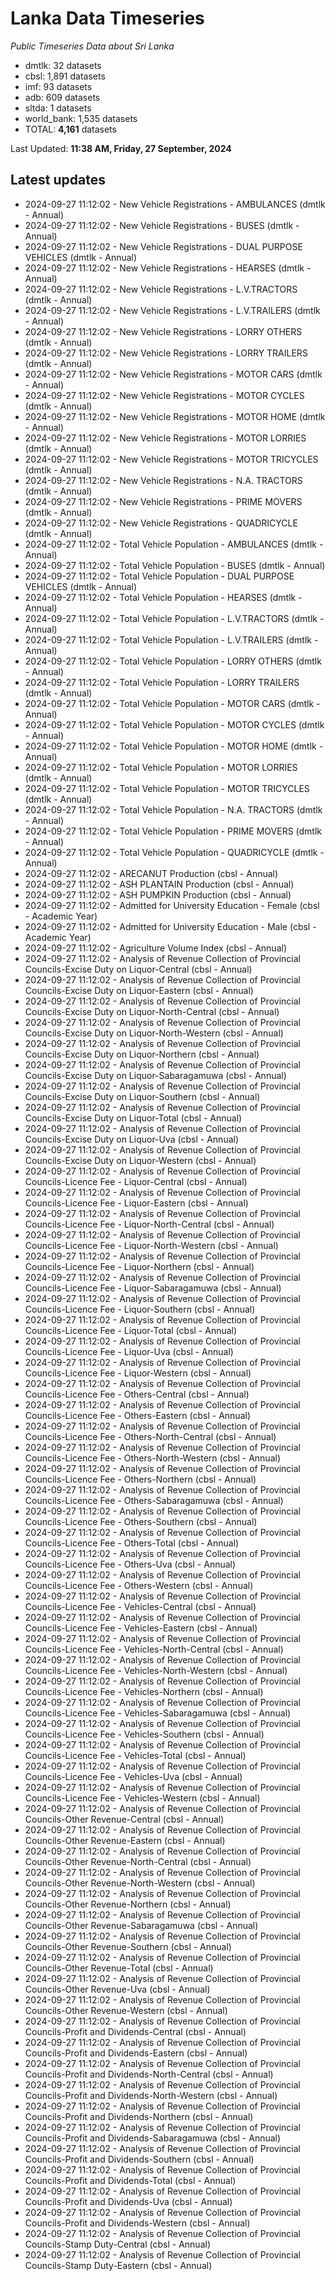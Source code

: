 # Lanka Data Timeseries
*Public Timeseries Data about Sri Lanka*

* dmtlk: 32 datasets
* cbsl: 1,891 datasets
* imf: 93 datasets
* adb: 609 datasets
* sltda: 1 datasets
* world_bank: 1,535 datasets
* TOTAL: **4,161** datasets

Last Updated: **11:38 AM, Friday, 27 September, 2024**

## Latest updates

* 2024-09-27 11:12:02 - New Vehicle Registrations - AMBULANCES (dmtlk - Annual)
* 2024-09-27 11:12:02 - New Vehicle Registrations - BUSES (dmtlk - Annual)
* 2024-09-27 11:12:02 - New Vehicle Registrations - DUAL PURPOSE VEHICLES (dmtlk - Annual)
* 2024-09-27 11:12:02 - New Vehicle Registrations - HEARSES (dmtlk - Annual)
* 2024-09-27 11:12:02 - New Vehicle Registrations - L.V.TRACTORS (dmtlk - Annual)
* 2024-09-27 11:12:02 - New Vehicle Registrations - L.V.TRAILERS (dmtlk - Annual)
* 2024-09-27 11:12:02 - New Vehicle Registrations - LORRY OTHERS (dmtlk - Annual)
* 2024-09-27 11:12:02 - New Vehicle Registrations - LORRY TRAILERS (dmtlk - Annual)
* 2024-09-27 11:12:02 - New Vehicle Registrations - MOTOR CARS (dmtlk - Annual)
* 2024-09-27 11:12:02 - New Vehicle Registrations - MOTOR CYCLES (dmtlk - Annual)
* 2024-09-27 11:12:02 - New Vehicle Registrations - MOTOR HOME (dmtlk - Annual)
* 2024-09-27 11:12:02 - New Vehicle Registrations - MOTOR LORRIES (dmtlk - Annual)
* 2024-09-27 11:12:02 - New Vehicle Registrations - MOTOR TRICYCLES (dmtlk - Annual)
* 2024-09-27 11:12:02 - New Vehicle Registrations - N.A. TRACTORS (dmtlk - Annual)
* 2024-09-27 11:12:02 - New Vehicle Registrations - PRIME MOVERS (dmtlk - Annual)
* 2024-09-27 11:12:02 - New Vehicle Registrations - QUADRICYCLE (dmtlk - Annual)
* 2024-09-27 11:12:02 - Total Vehicle Population - AMBULANCES (dmtlk - Annual)
* 2024-09-27 11:12:02 - Total Vehicle Population - BUSES (dmtlk - Annual)
* 2024-09-27 11:12:02 - Total Vehicle Population - DUAL PURPOSE VEHICLES (dmtlk - Annual)
* 2024-09-27 11:12:02 - Total Vehicle Population - HEARSES (dmtlk - Annual)
* 2024-09-27 11:12:02 - Total Vehicle Population - L.V.TRACTORS (dmtlk - Annual)
* 2024-09-27 11:12:02 - Total Vehicle Population - L.V.TRAILERS (dmtlk - Annual)
* 2024-09-27 11:12:02 - Total Vehicle Population - LORRY OTHERS (dmtlk - Annual)
* 2024-09-27 11:12:02 - Total Vehicle Population - LORRY TRAILERS (dmtlk - Annual)
* 2024-09-27 11:12:02 - Total Vehicle Population - MOTOR CARS (dmtlk - Annual)
* 2024-09-27 11:12:02 - Total Vehicle Population - MOTOR CYCLES (dmtlk - Annual)
* 2024-09-27 11:12:02 - Total Vehicle Population - MOTOR HOME (dmtlk - Annual)
* 2024-09-27 11:12:02 - Total Vehicle Population - MOTOR LORRIES (dmtlk - Annual)
* 2024-09-27 11:12:02 - Total Vehicle Population - MOTOR TRICYCLES (dmtlk - Annual)
* 2024-09-27 11:12:02 - Total Vehicle Population - N.A. TRACTORS (dmtlk - Annual)
* 2024-09-27 11:12:02 - Total Vehicle Population - PRIME MOVERS (dmtlk - Annual)
* 2024-09-27 11:12:02 - Total Vehicle Population - QUADRICYCLE (dmtlk - Annual)
* 2024-09-27 11:12:02 - ARECANUT Production (cbsl - Annual)
* 2024-09-27 11:12:02 - ASH PLANTAIN Production (cbsl - Annual)
* 2024-09-27 11:12:02 - ASH PUMPKIN Production (cbsl - Annual)
* 2024-09-27 11:12:02 - Admitted for University Education - Female (cbsl - Academic Year)
* 2024-09-27 11:12:02 - Admitted for University Education - Male (cbsl - Academic Year)
* 2024-09-27 11:12:02 - Agriculture Volume Index (cbsl - Annual)
* 2024-09-27 11:12:02 - Analysis of Revenue Collection of Provincial Councils-Excise Duty on Liquor-Central (cbsl - Annual)
* 2024-09-27 11:12:02 - Analysis of Revenue Collection of Provincial Councils-Excise Duty on Liquor-Eastern (cbsl - Annual)
* 2024-09-27 11:12:02 - Analysis of Revenue Collection of Provincial Councils-Excise Duty on Liquor-North-Central (cbsl - Annual)
* 2024-09-27 11:12:02 - Analysis of Revenue Collection of Provincial Councils-Excise Duty on Liquor-North-Western (cbsl - Annual)
* 2024-09-27 11:12:02 - Analysis of Revenue Collection of Provincial Councils-Excise Duty on Liquor-Northern (cbsl - Annual)
* 2024-09-27 11:12:02 - Analysis of Revenue Collection of Provincial Councils-Excise Duty on Liquor-Sabaragamuwa (cbsl - Annual)
* 2024-09-27 11:12:02 - Analysis of Revenue Collection of Provincial Councils-Excise Duty on Liquor-Southern (cbsl - Annual)
* 2024-09-27 11:12:02 - Analysis of Revenue Collection of Provincial Councils-Excise Duty on Liquor-Total (cbsl - Annual)
* 2024-09-27 11:12:02 - Analysis of Revenue Collection of Provincial Councils-Excise Duty on Liquor-Uva (cbsl - Annual)
* 2024-09-27 11:12:02 - Analysis of Revenue Collection of Provincial Councils-Excise Duty on Liquor-Western (cbsl - Annual)
* 2024-09-27 11:12:02 - Analysis of Revenue Collection of Provincial Councils-Licence Fee - Liquor-Central (cbsl - Annual)
* 2024-09-27 11:12:02 - Analysis of Revenue Collection of Provincial Councils-Licence Fee - Liquor-Eastern (cbsl - Annual)
* 2024-09-27 11:12:02 - Analysis of Revenue Collection of Provincial Councils-Licence Fee - Liquor-North-Central (cbsl - Annual)
* 2024-09-27 11:12:02 - Analysis of Revenue Collection of Provincial Councils-Licence Fee - Liquor-North-Western (cbsl - Annual)
* 2024-09-27 11:12:02 - Analysis of Revenue Collection of Provincial Councils-Licence Fee - Liquor-Northern (cbsl - Annual)
* 2024-09-27 11:12:02 - Analysis of Revenue Collection of Provincial Councils-Licence Fee - Liquor-Sabaragamuwa (cbsl - Annual)
* 2024-09-27 11:12:02 - Analysis of Revenue Collection of Provincial Councils-Licence Fee - Liquor-Southern (cbsl - Annual)
* 2024-09-27 11:12:02 - Analysis of Revenue Collection of Provincial Councils-Licence Fee - Liquor-Total (cbsl - Annual)
* 2024-09-27 11:12:02 - Analysis of Revenue Collection of Provincial Councils-Licence Fee - Liquor-Uva (cbsl - Annual)
* 2024-09-27 11:12:02 - Analysis of Revenue Collection of Provincial Councils-Licence Fee - Liquor-Western (cbsl - Annual)
* 2024-09-27 11:12:02 - Analysis of Revenue Collection of Provincial Councils-Licence Fee - Others-Central (cbsl - Annual)
* 2024-09-27 11:12:02 - Analysis of Revenue Collection of Provincial Councils-Licence Fee - Others-Eastern (cbsl - Annual)
* 2024-09-27 11:12:02 - Analysis of Revenue Collection of Provincial Councils-Licence Fee - Others-North-Central (cbsl - Annual)
* 2024-09-27 11:12:02 - Analysis of Revenue Collection of Provincial Councils-Licence Fee - Others-North-Western (cbsl - Annual)
* 2024-09-27 11:12:02 - Analysis of Revenue Collection of Provincial Councils-Licence Fee - Others-Northern (cbsl - Annual)
* 2024-09-27 11:12:02 - Analysis of Revenue Collection of Provincial Councils-Licence Fee - Others-Sabaragamuwa (cbsl - Annual)
* 2024-09-27 11:12:02 - Analysis of Revenue Collection of Provincial Councils-Licence Fee - Others-Southern (cbsl - Annual)
* 2024-09-27 11:12:02 - Analysis of Revenue Collection of Provincial Councils-Licence Fee - Others-Total (cbsl - Annual)
* 2024-09-27 11:12:02 - Analysis of Revenue Collection of Provincial Councils-Licence Fee - Others-Uva (cbsl - Annual)
* 2024-09-27 11:12:02 - Analysis of Revenue Collection of Provincial Councils-Licence Fee - Others-Western (cbsl - Annual)
* 2024-09-27 11:12:02 - Analysis of Revenue Collection of Provincial Councils-Licence Fee - Vehicles-Central (cbsl - Annual)
* 2024-09-27 11:12:02 - Analysis of Revenue Collection of Provincial Councils-Licence Fee - Vehicles-Eastern (cbsl - Annual)
* 2024-09-27 11:12:02 - Analysis of Revenue Collection of Provincial Councils-Licence Fee - Vehicles-North-Central (cbsl - Annual)
* 2024-09-27 11:12:02 - Analysis of Revenue Collection of Provincial Councils-Licence Fee - Vehicles-North-Western (cbsl - Annual)
* 2024-09-27 11:12:02 - Analysis of Revenue Collection of Provincial Councils-Licence Fee - Vehicles-Northern (cbsl - Annual)
* 2024-09-27 11:12:02 - Analysis of Revenue Collection of Provincial Councils-Licence Fee - Vehicles-Sabaragamuwa (cbsl - Annual)
* 2024-09-27 11:12:02 - Analysis of Revenue Collection of Provincial Councils-Licence Fee - Vehicles-Southern (cbsl - Annual)
* 2024-09-27 11:12:02 - Analysis of Revenue Collection of Provincial Councils-Licence Fee - Vehicles-Total (cbsl - Annual)
* 2024-09-27 11:12:02 - Analysis of Revenue Collection of Provincial Councils-Licence Fee - Vehicles-Uva (cbsl - Annual)
* 2024-09-27 11:12:02 - Analysis of Revenue Collection of Provincial Councils-Licence Fee - Vehicles-Western (cbsl - Annual)
* 2024-09-27 11:12:02 - Analysis of Revenue Collection of Provincial Councils-Other Revenue-Central (cbsl - Annual)
* 2024-09-27 11:12:02 - Analysis of Revenue Collection of Provincial Councils-Other Revenue-Eastern (cbsl - Annual)
* 2024-09-27 11:12:02 - Analysis of Revenue Collection of Provincial Councils-Other Revenue-North-Central (cbsl - Annual)
* 2024-09-27 11:12:02 - Analysis of Revenue Collection of Provincial Councils-Other Revenue-North-Western (cbsl - Annual)
* 2024-09-27 11:12:02 - Analysis of Revenue Collection of Provincial Councils-Other Revenue-Northern (cbsl - Annual)
* 2024-09-27 11:12:02 - Analysis of Revenue Collection of Provincial Councils-Other Revenue-Sabaragamuwa (cbsl - Annual)
* 2024-09-27 11:12:02 - Analysis of Revenue Collection of Provincial Councils-Other Revenue-Southern (cbsl - Annual)
* 2024-09-27 11:12:02 - Analysis of Revenue Collection of Provincial Councils-Other Revenue-Total (cbsl - Annual)
* 2024-09-27 11:12:02 - Analysis of Revenue Collection of Provincial Councils-Other Revenue-Uva (cbsl - Annual)
* 2024-09-27 11:12:02 - Analysis of Revenue Collection of Provincial Councils-Other Revenue-Western (cbsl - Annual)
* 2024-09-27 11:12:02 - Analysis of Revenue Collection of Provincial Councils-Profit and Dividends-Central (cbsl - Annual)
* 2024-09-27 11:12:02 - Analysis of Revenue Collection of Provincial Councils-Profit and Dividends-Eastern (cbsl - Annual)
* 2024-09-27 11:12:02 - Analysis of Revenue Collection of Provincial Councils-Profit and Dividends-North-Central (cbsl - Annual)
* 2024-09-27 11:12:02 - Analysis of Revenue Collection of Provincial Councils-Profit and Dividends-North-Western (cbsl - Annual)
* 2024-09-27 11:12:02 - Analysis of Revenue Collection of Provincial Councils-Profit and Dividends-Northern (cbsl - Annual)
* 2024-09-27 11:12:02 - Analysis of Revenue Collection of Provincial Councils-Profit and Dividends-Sabaragamuwa (cbsl - Annual)
* 2024-09-27 11:12:02 - Analysis of Revenue Collection of Provincial Councils-Profit and Dividends-Southern (cbsl - Annual)
* 2024-09-27 11:12:02 - Analysis of Revenue Collection of Provincial Councils-Profit and Dividends-Total (cbsl - Annual)
* 2024-09-27 11:12:02 - Analysis of Revenue Collection of Provincial Councils-Profit and Dividends-Uva (cbsl - Annual)
* 2024-09-27 11:12:02 - Analysis of Revenue Collection of Provincial Councils-Profit and Dividends-Western (cbsl - Annual)
* 2024-09-27 11:12:02 - Analysis of Revenue Collection of Provincial Councils-Stamp Duty-Central (cbsl - Annual)
* 2024-09-27 11:12:02 - Analysis of Revenue Collection of Provincial Councils-Stamp Duty-Eastern (cbsl - Annual)